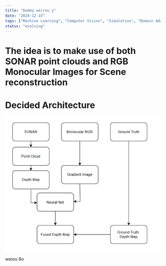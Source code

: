 ```yaml
---
title: "Dummy weirnu y"
date: "2024-12-15"
tags: ["Machine Learning", "Computer Vision", "Simulation", "Domain Adaptation"]
status: "evolving"
---
```


# The idea is to make use of both SONAR point clouds and RGB Monocular Images for Scene reconstruction

# Decided Architecture

![Architecture Diagram](/image.png)

weiou 8o